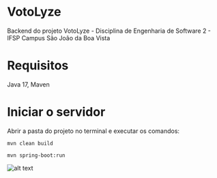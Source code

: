 
# VotoLyze
Backend do projeto VotoLyze - Disciplina de Engenharia de Software 2 - IFSP Campus São João da Boa Vista

# Requisitos
Java 17, Maven

# Iniciar o servidor
Abrir a pasta do projeto no terminal e executar os comandos: 

```mvn clean build```

```mvn spring-boot:run```

![alt text](https://i.imgur.com/GYWd5ev.png)
